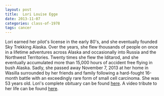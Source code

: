 ```yaml
---
layout: post
title:  Lori Louise Egge
date: 2013-11-07
categories: class-of-1978
tags: cancer
---
```

Lori earned her pilot's license in the early 80's, and she eventually founded Sky Trekking Alaska.  Over the years, she flew thousands of people on once in a lifetime adventures across Alaska and occasionally into Russia and the Northwest Territories. Twenty times she flew the Iditarod, and she eventually accumulated more than 15,000 hours of accident free flying in bush Alaska.  Sadly, she passed away November 7, 2013 at her home in Wasilla surrounded by her friends and family following a hard-fought 16-month battle with an exceedingly rare form of small cell carcinoma. She was 53 years old.  Lori's complete obituary can be found [here](http://tinyurl.com/oalnqdg).  A video tribute to her life can be found [here](https://vimeo.com/82436756).
